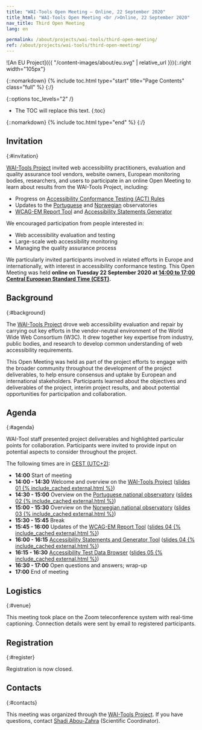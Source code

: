 ```yaml
---
title: "WAI-Tools Open Meeting — Online, 22 September 2020"
title_html: "WAI-Tools Open Meeting <br />Online, 22 September 2020"
nav_title: Third Open Meeting
lang: en

permalink: /about/projects/wai-tools/third-open-meeting/
ref: /about/projects/wai-tools/third-open-meeting/
---
```


![An EU Project]({{ "/content-images/about/eu.svg" | relative_url }}){:.right width="105px"}

{::nomarkdown}
{% include toc.html type="start" title="Page Contents" class="full" %}
{:/}

{::options toc_levels="2" /}

-   The TOC will replace this text.
{:toc}


{::nomarkdown}
{% include toc.html type="end" %}
{:/}

## Invitation
{:#invitation}

[WAI-Tools Project](/about/projects/wai-tools/) invited web accessibility practitioners, evaluation and quality assurance tool vendors, website owners, European monitoring bodies, researchers, and users to participate in an online Open Meeting to learn about results from the WAI-Tools Project, including:

-   Progress on [Accessibility Conformance Testing (ACT) Rules](https://act-rules.github.io/rules/)
-   Updates to the [Portuguese](https://observatorio.acessibilidade.gov.pt/) and [Norwegian](https://www.uutilsynet.no/english/information-english/252) observatories
-   [WCAG-EM Report Tool](https://www.w3.org/WAI/eval/report-tool/) and [Accessibility Statements Generator](https://www.w3.org/WAI/planning/statements/)

We encouraged participation from people interested in:

-   Web accessibility evaluation and testing
-   Large-scale web accessibility monitoring
-   Managing the quality assurance process

We particularly invited participants involved in related efforts in Europe and internationally, with interest in accessibility conformance testing. This Open Meeting was held **online on Tuesday 22 September 2020 at [14:00 to 17:00 Central European Standard Time (CEST)](https://www.timeanddate.com/worldclock/fixedtime.html?msg=WAI-Tools+Open+Meeting&iso=20200922T12&p1=%3A&ah=3).**

## Background
{:#background}

The [WAI-Tools Project](/about/projects/wai-tools/) drove web accessibility evaluation and repair by carrying out key efforts in the vendor-neutral environment of the World Wide Web Consortium (W3C). It drew together key expertise from industry, public bodies, and research to develop common understanding of web accessibility requirements.

This Open Meeting was held as part of the project efforts to engage with the broader community throughout the development of the project deliverables, to help ensure consensus and uptake by European and international stakeholders. Participants learned about the objectives and deliverables of the project, interim project results, and about potential opportunities for participation and collaboration.

## Agenda
{:#agenda}

WAI-Tool staff presented project deliverables and highlighted particular points for collaboration. Participants were invited to provide input on potential aspects to consider throughout the project.

The following times are in [CEST (UTC+2)](https://www.timeanddate.com/worldclock/fixedtime.html?msg=WAI-Tools+Open+Meeting&iso=20200922T12&p1=%3A&ah=3):

-   **14:00** Start of meeting
-   **14:00 - 14:30** Welcome and overview on the [WAI-Tools Project](https://www.w3.org/WAI/about/projects/wai-tools/) ([slides 01 {% include_cached external.html %}](https://www.w3.org/WAI/Tools/slides/meeting3/01%20WAI-Tools%20Project%20Overview.pptx))
-   **14:30 - 15:00** Overview on the [Portuguese national observatory](https://observatorio.acessibilidade.gov.pt/) ([slides 02 {% include_cached external.html %}](https://www.w3.org/WAI/Tools/slides/meeting3/02%20WAI-Tools%20Portuguese%20Observatory.pptx))
-   **15:00 - 15:30** Overview on the [Norwegian national observatory](https://www.uutilsynet.no/english/information-english/252) ([slides 03 {% include_cached external.html %}](https://www.w3.org/WAI/Tools/slides/meeting3/03%20WAI-Tools%20Norwegian%20Observatory.pptx))
-   **15:30 - 15:45** Break
-   **15:45 - 16:00** Updates of the [WCAG-EM Report Tool](https://www.w3.org/WAI/eval/report-tool/) ([slides 04 {% include_cached external.html %}](https://www.w3.org/WAI/Tools/slides/meeting3/04%20WAI-Tools%20Support%20Tools.pptx))
-   **16:00 - 16:15** [Accessibility Statements and Generator Tool](https://www.w3.org/WAI/planning/statements/) ([slides 04 {% include_cached external.html %}](https://www.w3.org/WAI/Tools/slides/meeting3/04%20WAI-Tools%20Support%20Tools.pptx))
-   **16:15 - 16:30** [Accessibility Test Data Browser](http://qualweb.di.fc.ul.pt/placm/) ([slides 05 {% include_cached external.html %}](https://www.w3.org/WAI/Tools/slides/meeting3/05%20WAI-Tools%20Data%20Browser.pptx))
-   **16:30 - 17:00** Open questions and answers; wrap-up
-   **17:00** End of meeting

## Logistics
{:#venue}

This meeting took place on the Zoom teleconference system with real-time captioning. Connection details were sent by email to registered participants<!--// ; please see information on registration directly below //-->.

## Registration
{:#register}

<!--// Participation is free, and **[registration is required by 21 September 2020](https://www.w3.org/2002/09/wbs/1/WAI-Tools_meeting3/)**. //-->Registration is now closed.

## Contacts
{:#contacts}

This meeting was organized through the [WAI-Tools Project](/about/projects/wai-tools/). If you have questions, contact [Shadi Abou-Zahra](http://www.w3.org/People/shadi/) (Scientific Coordinator).
